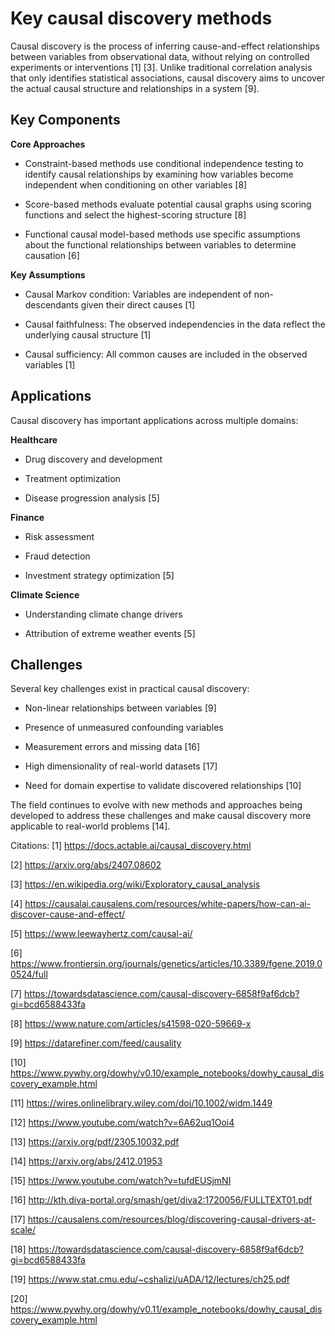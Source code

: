 # Key causal discovery methods

Causal discovery is the process of inferring cause-and-effect relationships between variables from observational data, without relying on controlled experiments or interventions [1] [3]. Unlike traditional correlation analysis that only identifies statistical associations, causal discovery aims to uncover the actual causal structure and relationships in a system [9].

## Key Components

**Core Approaches**

- Constraint-based methods use conditional independence testing to identify causal relationships by examining how variables become independent when conditioning on other variables [8]

- Score-based methods evaluate potential causal graphs using scoring functions and select the highest-scoring structure [8]

- Functional causal model-based methods use specific assumptions about the functional relationships between variables to determine causation [6]

**Key Assumptions**

- Causal Markov condition: Variables are independent of non-descendants given their direct causes [1]

- Causal faithfulness: The observed independencies in the data reflect the underlying causal structure [1]

- Causal sufficiency: All common causes are included in the observed variables [1]

## Applications

Causal discovery has important applications across multiple domains:

**Healthcare**

- Drug discovery and development

- Treatment optimization

- Disease progression analysis [5]

**Finance**

- Risk assessment

- Fraud detection

- Investment strategy optimization [5]

**Climate Science**

- Understanding climate change drivers

- Attribution of extreme weather events [5]

## Challenges

Several key challenges exist in practical causal discovery:

- Non-linear relationships between variables [9]

- Presence of unmeasured confounding variables

- Measurement errors and missing data [16]

- High dimensionality of real-world datasets [17]

- Need for domain expertise to validate discovered relationships [10]

The field continues to evolve with new methods and approaches being developed to address these challenges and make causal discovery more applicable to real-world problems [14].

Citations:
[1] https://docs.actable.ai/causal_discovery.html

[2] https://arxiv.org/abs/2407.08602

[3] https://en.wikipedia.org/wiki/Exploratory_causal_analysis

[4] https://causalai.causalens.com/resources/white-papers/how-can-ai-discover-cause-and-effect/

[5] https://www.leewayhertz.com/causal-ai/

[6] https://www.frontiersin.org/journals/genetics/articles/10.3389/fgene.2019.00524/full

[7] https://towardsdatascience.com/causal-discovery-6858f9af6dcb?gi=bcd6588433fa

[8] https://www.nature.com/articles/s41598-020-59669-x

[9] https://datarefiner.com/feed/causality

[10] https://www.pywhy.org/dowhy/v0.10/example_notebooks/dowhy_causal_discovery_example.html

[11] https://wires.onlinelibrary.wiley.com/doi/10.1002/widm.1449

[12] https://www.youtube.com/watch?v=6A62uq1Ooi4

[13] https://arxiv.org/pdf/2305.10032.pdf

[14] https://arxiv.org/abs/2412.01953

[15] https://www.youtube.com/watch?v=tufdEUSjmNI

[16] http://kth.diva-portal.org/smash/get/diva2:1720056/FULLTEXT01.pdf

[17] https://causalens.com/resources/blog/discovering-causal-drivers-at-scale/

[18] https://towardsdatascience.com/causal-discovery-6858f9af6dcb?gi=bcd6588433fa

[19] https://www.stat.cmu.edu/~cshalizi/uADA/12/lectures/ch25.pdf

[20] https://www.pywhy.org/dowhy/v0.11/example_notebooks/dowhy_causal_discovery_example.html
